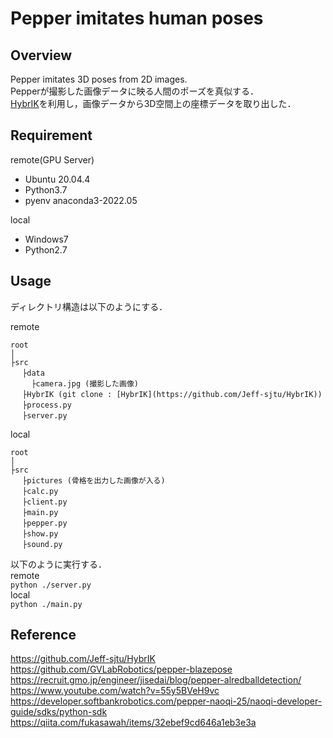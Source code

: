 # Pepper imitates human poses

## Overview
Pepper imitates 3D poses from 2D images.  
Pepperが撮影した画像データに映る人間のポーズを真似する．  
[HybrIK](https://github.com/Jeff-sjtu/HybrIK)を利用し，画像データから3D空間上の座標データを取り出した．

## Requirement
remote(GPU Server)
- Ubuntu 20.04.4
- Python3.7
- pyenv anaconda3-2022.05

local
- Windows7
- Python2.7

## Usage
ディレクトリ構造は以下のようにする．

remote
```
root
│
├src
 　├data
   　├camera.jpg (撮影した画像)
 　├HybrIK (git clone : [HybrIK](https://github.com/Jeff-sjtu/HybrIK))
 　├process.py
 　├server.py
```
local
```
root
│
├src
 　├pictures (骨格を出力した画像が入る)
 　├calc.py
 　├client.py
 　├main.py
 　├pepper.py
 　├show.py
 　├sound.py
```

以下のように実行する．  
remote  
`python ./server.py`  
local  
`python ./main.py`  

## Reference
https://github.com/Jeff-sjtu/HybrIK
https://github.com/GVLabRobotics/pepper-blazepose
https://recruit.gmo.jp/engineer/jisedai/blog/pepper-alredballdetection/
https://www.youtube.com/watch?v=55y5BVeH9vc
https://developer.softbankrobotics.com/pepper-naoqi-25/naoqi-developer-guide/sdks/python-sdk
https://qiita.com/fukasawah/items/32ebef9cd646a1eb3e3a